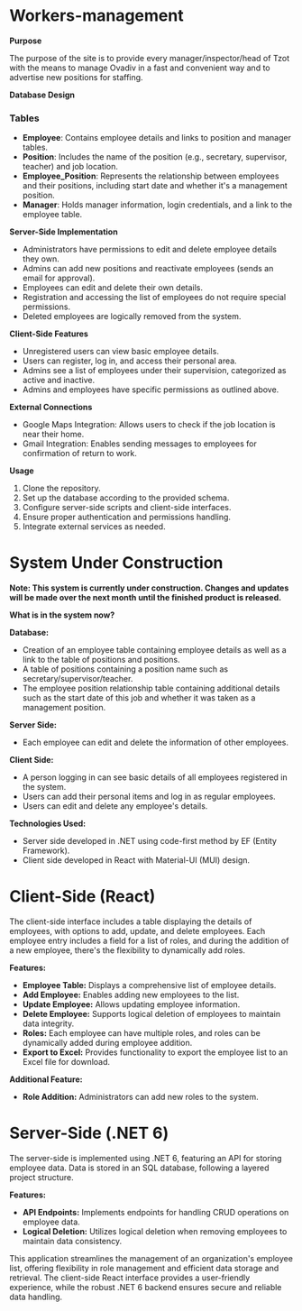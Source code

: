 # Workers-management

**Purpose**

The purpose of the site is to provide every manager/inspector/head of Tzot with the means to manage Ovadiv in a fast and convenient way and to advertise new positions for staffing.

**Database Design**

### Tables
- **Employee**: Contains employee details and links to position and manager tables.
- **Position**: Includes the name of the position (e.g., secretary, supervisor, teacher) and job location.
- **Employee_Position**: Represents the relationship between employees and their positions, including start date and whether it's a management position.
- **Manager**: Holds manager information, login credentials, and a link to the employee table.

**Server-Side Implementation**

- Administrators have permissions to edit and delete employee details they own.
- Admins can add new positions and reactivate employees (sends an email for approval).
- Employees can edit and delete their own details.
- Registration and accessing the list of employees do not require special permissions.
- Deleted employees are logically removed from the system.

**Client-Side Features**

- Unregistered users can view basic employee details.
- Users can register, log in, and access their personal area.
- Admins see a list of employees under their supervision, categorized as active and inactive.
- Admins and employees have specific permissions as outlined above.

**External Connections**

- Google Maps Integration: Allows users to check if the job location is near their home.
- Gmail Integration: Enables sending messages to employees for confirmation of return to work.

**Usage**

1. Clone the repository.
2. Set up the database according to the provided schema.
3. Configure server-side scripts and client-side interfaces.
4. Ensure proper authentication and permissions handling.
5. Integrate external services as needed.



# System Under Construction

**Note: This system is currently under construction. Changes and updates will be made over the next month until the finished product is released.**

**What is in the system now?**

**Database:**
- Creation of an employee table containing employee details as well as a link to the table of positions and positions.
- A table of positions containing a position name such as secretary/supervisor/teacher.
- The employee position relationship table containing additional details such as the start date of this job and whether it was taken as a management position.

**Server Side:**
- Each employee can edit and delete the information of other employees.

**Client Side:**
- A person logging in can see basic details of all employees registered in the system.
- Users can add their personal items and log in as regular employees.
- Users can edit and delete any employee's details.

**Technologies Used:**
- Server side developed in .NET using code-first method by EF (Entity Framework).
- Client side developed in React with Material-UI (MUI) design.

# Client-Side (React)

The client-side interface includes a table displaying the details of employees, with options to add, update, and delete employees. Each employee entry includes a field for a list of roles, and during the addition of a new employee, there's the flexibility to dynamically add roles.

**Features:**
- **Employee Table:** Displays a comprehensive list of employee details.
- **Add Employee:** Enables adding new employees to the list.
- **Update Employee:** Allows updating employee information.
- **Delete Employee:** Supports logical deletion of employees to maintain data integrity.
- **Roles:** Each employee can have multiple roles, and roles can be dynamically added during employee addition.
- **Export to Excel:** Provides functionality to export the employee list to an Excel file for download.

**Additional Feature:**
- **Role Addition:** Administrators can add new roles to the system.

# Server-Side (.NET 6)

The server-side is implemented using .NET 6, featuring an API for storing employee data. Data is stored in an SQL database, following a layered project structure.

**Features:**
- **API Endpoints:** Implements endpoints for handling CRUD operations on employee data.
- **Logical Deletion:** Utilizes logical deletion when removing employees to maintain data consistency.

This application streamlines the management of an organization's employee list, offering flexibility in role management and efficient data storage and retrieval. The client-side React interface provides a user-friendly experience, while the robust .NET 6 backend ensures secure and reliable data handling.
